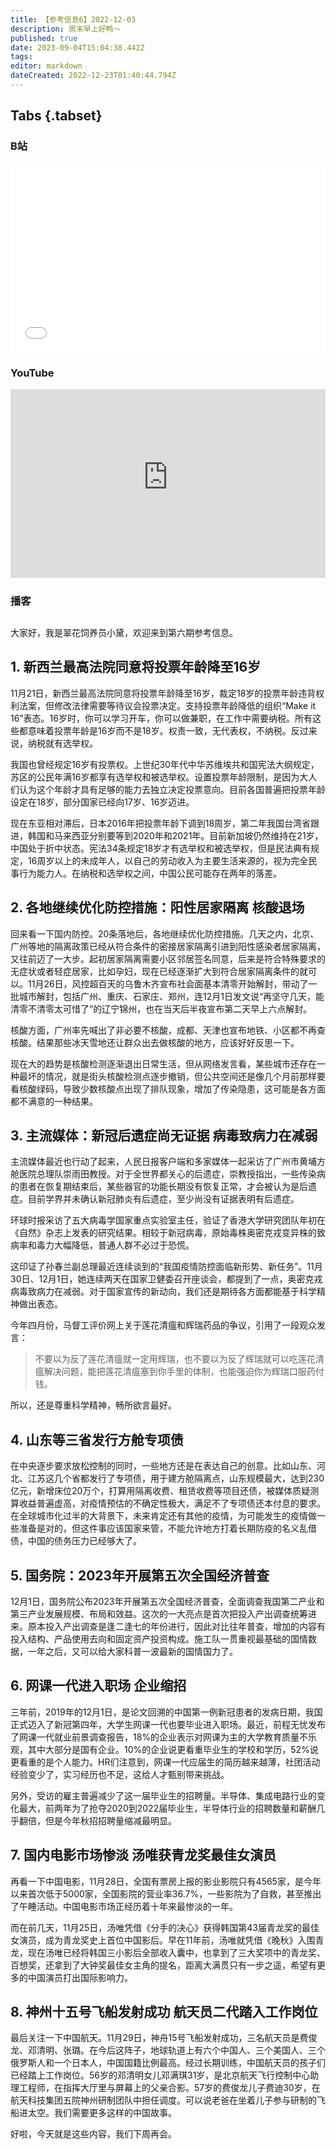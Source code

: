 ```yaml
---
title: 【参考信息6】2022-12-03
description: 周末早上好鸭～
published: true
date: 2023-09-04T15:04:38.442Z
tags: 
editor: markdown
dateCreated: 2022-12-23T01:40:44.794Z
---
```


## Tabs {.tabset}
### B站
<div style="position: relative; padding: 30% 45%;">
<iframe style="position: absolute; width: 100%; height: 100%; left: 0; top: 0;" src="//player.bilibili.com/player.html?&bvid=BV1Ce411N7ht&page=1&as_wide=1&high_quality=1&danmaku=1&autoplay=0" scrolling="no" border="0" frameborder="no" framespacing="0" allowfullscreen="true"></iframe>
</div>

### YouTube
<div style="position: relative; padding: 30% 45%;">
<iframe style="position: absolute; top: 0; left: 0; width: 100%; height: 100%;" src="https://www.youtube-nocookie.com/embed/DJtwOINmCb0" title="YouTube video player" frameborder="0" allow="accelerometer; autoplay; clipboard-write; encrypted-media; gyroscope; picture-in-picture" allowfullscreen></iframe>
</div>
  
### 播客
<div class="podcast-player"></div>

## 

大家好，我是翠花饲养员小黛，欢迎来到第六期参考信息。

## 1. 新西兰最高法院同意将投票年龄降至16岁

11月21日，新西兰最高法院同意将投票年龄降至16岁，裁定18岁的投票年龄违背权利法案，但修改法律需要等待议会投票决定。支持投票年龄降低的组织“Make it 16”表态。16岁时，你可以学习开车，你可以做兼职，在工作中需要纳税。所有这些都意味着投票年龄是16岁而不是18岁。权责一致，无代表权，不纳税。反过来说，纳税就有选举权。

我国也曾经规定16岁有投票权。上世纪30年代中华苏维埃共和国宪法大纲规定，苏区的公民年满16岁都享有选举权和被选举权。设置投票年龄限制，是因为大人们认为这个年龄才具有足够的能力去独立决定投票意向。目前各国普遍把投票年龄设定在18岁，部分国家已经向17岁、16岁迈进。

现在东亚相对滞后，日本2016年把投票年龄下调到18周岁，第二年我国台湾省跟进，韩国和马来西亚分别要等到2020年和2021年。目前新加坡仍然维持在21岁，中国处于折中状态。宪法34条规定18岁才有选举权和被选举权，但是民法典有规定，16周岁以上的未成年人，以自己的劳动收入为主要生活来源的，视为完全民事行为能力人。在纳税和选举权之间，中国公民可能存在两年的落差。

## 2. 各地继续优化防控措施：阳性居家隔离 核酸退场

回来看一下国内防控。20条落地后，各地继续优化防控措施。几天之内，北京、广州等地的隔离政策已经从符合条件的密接居家隔离引进到阳性感染者居家隔离，又往前迈了一大步。起初居家隔离需要小区邻居签名同意，后来是符合特殊要求的无症状或者轻症居家，比如孕妇，现在已经逐渐扩大到符合居家隔离条件的就可以。11月26日，风控超百天的乌鲁木齐宣布社会面基本清零开始解封，带动了一批城市解封，包括广州、重庆、石家庄、郑州，连12月1日发文说“再坚守几天，能清零不清零太可惜了”的辽宁锦州，也在当天后半夜宣布第二天早上六点解封。

核酸方面，广州率先喊出了非必要不核酸，成都、天津也宣布地铁、小区都不再查核酸。结果那些冰天雪地还让群众出去做核酸的地方，应该好好反思一下。

现在大的趋势是核酸检测逐渐退出日常生活，但从网络发言看，某些城市还存在一种最坏的情况，就是街头核酸检测点逐步撤销，但公共空间还是像几个月前那样要看核酸绿码，导致少数核酸点出现了排队现象，增加了传染隐患，这可能是各方面都不满意的一种结果。

## 3. 主流媒体：新冠后遗症尚无证据 病毒致病力在减弱

主流媒体最近也行动了起来，人民日报客户端和多家媒体一起采访了广州市黄埔方舱医院总理队崇雨田教授。对于全世界都关心的后遗症，崇教授指出，一些传染病的患者在恢复期结束后，某些器官的功能长期没有恢复正常，才会被认为是后遗症。目前学界并未确认新冠肺炎有后遗症，至少尚没有证据表明有后遗症。

环球时报采访了五大病毒学国家重点实验室主任，验证了香港大学研究团队年初在《自然》杂志上发表的研究结果。相较于新冠病毒，原始毒株奥密克戎变异株的致病率和毒力大幅降低，普通人群不必过于恐慌。

这印证了孙春兰副总理最近连续谈到的“我国疫情防控面临新形势、新任务”。11月30日、12月1日，她连续两天在国家卫健委召开座谈会，都提到了一点，奥密克戎病毒致病力在减弱。对于国家宣传的新动向，我们还是期待各方面都能基于科学精神做出表态。

今年四月份，马督工评价网上关于莲花清瘟和辉瑞药品的争议，引用了一段观众发言：

> 不要以为反了莲花清瘟就一定用辉瑞，也不要以为反了辉瑞就可以吃莲花清瘟解决问题，能把莲花清瘟塞到你手里的体制，也能强迫你为辉瑞口服药付钱。

所以，还是尊重科学精神，畅所欲言最好。

## 4. 山东等三省发行方舱专项债

在中央逐步要求放松控制的同时，一些地方还是在表达自己的创意。比如山东、河北、江苏这几个省都发行了专项债，用于建方舱隔离点，山东规模最大，达到230亿元，新增床位20万个，打算用隔离收费、租赁收费等项目还债，被媒体质疑测算收益普遍虚高，对疫情预估的不确定性极大，满足不了专项债还本付息的要求。在全球城市化过半的大背景下，未来肯定还有其他的疫情，为可能发生的疫情做一些准备是对的，但这件事应该国家来管，不能允许地方打着长期防疫的名义乱借债，中国的债务压力已经够大了。

## 5. 国务院：2023年开展第五次全国经济普查

12月1日，国务院公布2023年开展第五次全国经济普查，全面调查我国第二产业和第三产业发展规模、布局和效益。这次的一大亮点是首次把投入产出调查统筹进来。原本投入产出调查是逢二逢七的年份进行，因此对比往年普查，增加的内容有投入结构、产品使用去向和固定资产投资构成。施工队一贯重视最基础的国情数据，一年之后，又可以给大家科普一波最新的国情国力了。

## 6. 网课一代进入职场 企业缩招

三年前，2019年的12月1日，是论文回溯的中国第一例新冠患者的发病日期，我国正式迈入了新冠第四年，大学生网课一代也要毕业进入职场。最近，前程无忧发布了网课一代就业前景调查报告，18%的企业表示对网课为主的大学教育质量不乐观，其中大部分是国有企业。10%的企业说更看重毕业生的学校和学历，52%说更看重的是个人能力。HR们注意到，网课一代应届生的简历越来越薄，社团活动经验变少了，实习经历也不足，这给人才甄别带来挑战。

另外，受访的雇主普遍减少了这一届毕业生的招聘量。半导体、集成电路行业的变化最大，前两年为了抢夺2020到2022届毕业生，半导体行业的招聘数量和薪酬几乎翻倍，但是今年秋招招聘量缩减最明显。

## 7. 国内电影市场惨淡 汤唯获青龙奖最佳女演员

再看一下中国电影，11月28日，全国有票房上报的影业影院只有4565家，是今年以来首次低于5000家，全国影院的营业率36.7%，一些影院为了自救，甚至推出了午睡活动。中国电影市场正经历着十年来最惨淡的一年。

而在前几天，11月25日，汤唯凭借《分手的决心》获得韩国第43届青龙奖的最佳女演员，成为青龙奖史上首位中国影后。早在11年前，汤唯就凭借《晚秋》入围青龙，现在汤唯已经将韩国三小影后全部收入囊中，也拿到了三大奖项中的青龙奖、百想奖，还拿到了大钟奖最佳女主角的提名，距离大满贯只有一步之遥，希望有更多的中国演员打出国际影响力。

## 8. 神州十五号飞船发射成功 航天员二代踏入工作岗位

最后关注一下中国航天。11月29日，神舟15号飞船发射成功，三名航天员是费俊龙、邓清明、张璐。在今后这阵子，地球轨道上有六个中国人、三个美国人、三个俄罗斯人和一个日本人，中国国籍比例最高。经过长期训练，中国航天员的孩子们已经踏上工作岗位。56岁的邓清明女儿邓满琪31岁，是北京航天飞行控制中心助理工程师，在指挥大厅里与屏幕上的父亲合影。57岁的费俊龙儿子费迪30岁，在航天科技集团五院神州研制团队中担任调度。可以说老爸在坐着儿子参与研制的飞船进太空。我们需要更多这样的中国故事。

好啦，今天就是这些内容，我们下周再会。

